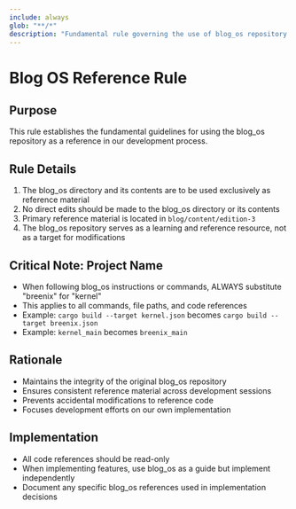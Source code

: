 ```yaml
---
include: always
glob: "**/*"
description: "Fundamental rule governing the use of blog_os repository as reference material, ensuring it remains read-only and properly referenced across all development sessions."
---
```


# Blog OS Reference Rule

## Purpose
This rule establishes the fundamental guidelines for using the blog_os repository as a reference in our development process.

## Rule Details
1. The blog_os directory and its contents are to be used exclusively as reference material
2. No direct edits should be made to the blog_os directory or its contents
3. Primary reference material is located in `blog/content/edition-3`
4. The blog_os repository serves as a learning and reference resource, not as a target for modifications

## Critical Note: Project Name
- When following blog_os instructions or commands, ALWAYS substitute "breenix" for "kernel"
- This applies to all commands, file paths, and code references
- Example: `cargo build --target kernel.json` becomes `cargo build --target breenix.json`
- Example: `kernel_main` becomes `breenix_main`

## Rationale
- Maintains the integrity of the original blog_os repository
- Ensures consistent reference material across development sessions
- Prevents accidental modifications to reference code
- Focuses development efforts on our own implementation

## Implementation
- All code references should be read-only
- When implementing features, use blog_os as a guide but implement independently
- Document any specific blog_os references used in implementation decisions